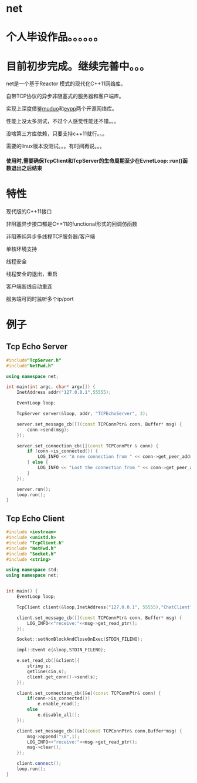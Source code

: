 # net
# 个人毕设作品。。。。。。
# 目前初步完成。继续完善中。。。

net是一个基于Reactor 模式的现代化C++11网络库。

自带TCP协议的异步非阻塞式的服务器和客户端库。

实现上深度借鉴[muduo](https://github.com/chenshuo/muduo)和[evpp](https://github.com/Qihoo360/evpp)两个开源网络库。

性能上没太多测试，不过个人感觉性能还不错。。。

没啥第三方库依赖，只要支持c++11就行。。。

需要的linux版本没测试。。。有时间再说。。。

#### 使用时,需要确保TcpClient和TcpServer的生命周期至少在EvnetLoop::run()函数退出之后结束

# 特性

现代版的C++11接口

非阻塞异步接口都是C++11的functional形式的回调仿函数

非阻塞纯异步多线程TCP服务器/客户端

单核环境支持

线程安全

线程安全的退出，重启

客户端断线自动重连

服务端可同时监听多个ip/port

# 例子
## Tcp Echo Server
```cpp
#include"TcpServer.h"
#include"NetFwd.h"

using namespace net;

int main(int argc, char* argv[]) {
    InetAddress addr("127.0.0.1",55555);

    EventLoop loop;

    TcpServer server(&loop, addr, "TCPEchoServer", 3);

    server.set_message_cb([](const TCPConnPtr& conn, Buffer* msg) {
        conn->send(msg);
    });

    server.set_connection_cb([](const TCPConnPtr & conn) {
        if (conn->is_connected()) {
            LOG_INFO << "A new connection from " << conn->get_peer_addr().toIpPort();
        } else {
            LOG_INFO << "Lost the connection from " << conn->get_peer_addr().toIpPort();
        }
    });

    server.run();
    loop.run();
}
```

## Tcp Echo Client
```cpp
#include <iostream>
#include <unistd.h>
#include "TcpClient.h"
#include "NetFwd.h"
#include "Socket.h"
#include <string>

using namespace std;
using namespace net;


int main() {
    EventLoop loop;

    TcpClient client(&loop,InetAddress("127.0.0.1", 55555),"ChatClient");

    client.set_message_cb([](const TCPConnPtr& conn, Buffer* msg) {
        LOG_INFO<<"receive:"<<msg->get_read_ptr();
    });

    Socket::setNonBlockAndCloseOnExec(STDIN_FILENO);

    impl::Event e{&loop,STDIN_FILENO};

    e.set_read_cb([&client]{
        string s;
        getline(cin,s);
        client.get_conn()->send(s);
    });

    client.set_connection_cb([&e](const TCPConnPtr& conn) {
        if(conn->is_connected())
            e.enable_read();
        else
            e.disable_all();
    });

    client.set_message_cb([&e](const TCPConnPtr& conn,Buffer*msg) {
        msg->append("\0",1);
        LOG_INFO<<"receive:"<<msg->get_read_ptr();
        msg->clear();
    });

    client.connect();
    loop.run();
}
```
